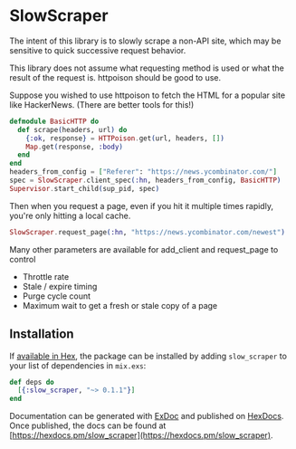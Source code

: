 # SlowScraper

The intent of this library is to slowly scrape a non-API site,
which may be sensitive to quick successive request behavior.

This library does not assume what requesting method is used or what
the result of the request is. httpoison should be good to use.

Suppose you wished to use httpoison to fetch the HTML for a popular site
like HackerNews. (There are better tools for this!)

```elixir
defmodule BasicHTTP do
  def scrape(headers, url) do
    {:ok, response} = HTTPoison.get(url, headers, [])
    Map.get(response, :body)
  end
end
headers_from_config = ["Referer": "https://news.ycombinator.com/"]
spec = SlowScraper.client_spec(:hn, headers_from_config, BasicHTTP)
Supervisor.start_child(sup_pid, spec)
```

Then when you request a page, even if you hit it multiple times
rapidly, you're only hitting a local cache.

```elixir
SlowScraper.request_page(:hn, "https://news.ycombinator.com/newest")
```
Many other parameters are available for add_client and request_page to
control
* Throttle rate
* Stale / expire timing
* Purge cycle count
* Maximum wait to get a fresh or stale copy of a page

## Installation

If [available in Hex](https://hex.pm/docs/publish), the package can be installed
by adding `slow_scraper` to your list of dependencies in `mix.exs`:

```elixir
def deps do
  [{:slow_scraper, "~> 0.1.1"}]
end
```

Documentation can be generated with [ExDoc](https://github.com/elixir-lang/ex_doc)
and published on [HexDocs](https://hexdocs.pm). Once published, the docs can
be found at [https://hexdocs.pm/slow_scraper](https://hexdocs.pm/slow_scraper).
